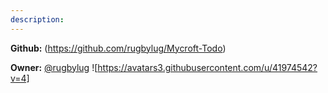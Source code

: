 ```yaml
---
description: 
---
```



**Github:** (https://github.com/rugbylug/Mycroft-Todo)

**Owner:** [@rugbylug](https://github.com/rugbylug) ![https://avatars3.githubusercontent.com/u/41974542?v=4]

